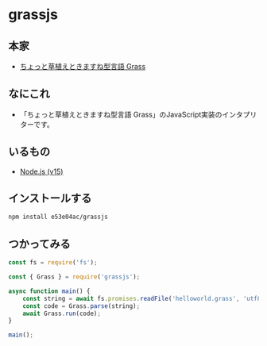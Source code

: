 # grassjs

## 本家

- [ちょっと草植えときますね型言語 Grass](http://www.blue.sky.or.jp/grass/)

## なにこれ

- 「ちょっと草植えときますね型言語 Grass」のJavaScript実装のインタプリターです。

## いるもの

- [Node.js (v15)](https://nodejs.org/en/)

## インストールする

~~~~~ sh
npm install e53e04ac/grassjs
~~~~~

## つかってみる

~~~~~ js
const fs = require('fs');

const { Grass } = require('grassjs');

async function main() {
    const string = await fs.promises.readFile('helloworld.grass', 'utf8');
    const code = Grass.parse(string);
    await Grass.run(code);
}

main();
~~~~~
